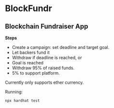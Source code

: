 # BlockFundr
## Blockchain Fundraiser App

**Steps**
- Create a campaign: set deadline and target goal.
- Let backers fund it
- Withdraw if deadline is reached, or
- Goal is reached
- Withdraw 95% of raised funds.
- 5% to support platform.

Currently only supports ether currency.

Running:
```shell
npx hardhat test
```
